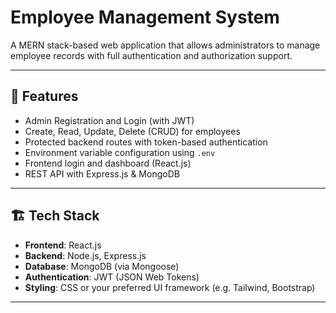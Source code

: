 # Employee Management System

A MERN stack-based web application that allows administrators to manage employee records with full authentication and authorization support.

---

## 🔧 Features

- Admin Registration and Login (with JWT)
- Create, Read, Update, Delete (CRUD) for employees
- Protected backend routes with token-based authentication
- Environment variable configuration using `.env`
- Frontend login and dashboard (React.js)
- REST API with Express.js & MongoDB

---

## 🏗️ Tech Stack

- **Frontend**: React.js
- **Backend**: Node.js, Express.js
- **Database**: MongoDB (via Mongoose)
- **Authentication**: JWT (JSON Web Tokens)
- **Styling**: CSS or your preferred UI framework (e.g. Tailwind, Bootstrap)

---


